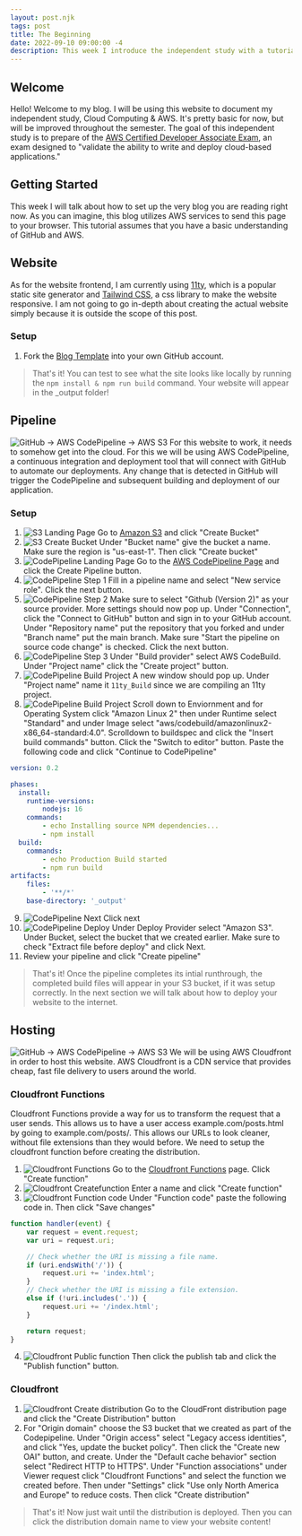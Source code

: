 ```yaml
---
layout: post.njk
tags: post
title: The Beginning
date: 2022-09-10 09:00:00 -4
description: This week I introduce the independent study with a tutorial on how to setup the very website you are reading.
---
```


## Welcome
Hello! Welcome to my blog. I will be using this website to document my independent study, Cloud Computing & AWS. It's pretty basic for now, but will be improved throughout the semester. The goal of this independent study is to prepare of the [AWS Certified Developer Associate Exam](https://aws.amazon.com/certification/certified-developer-associate/), an exam designed to "validate the ability to write and deploy cloud-based applications."
## Getting Started
This week I will talk about how to set up the very blog you are reading right now. As you can imagine, this blog utilizes AWS services to send this page to your browser. This tutorial assumes that you have a basic understanding of GitHub and AWS.
## Website
As for the website frontend, I am currently using [11ty](https://www.11ty.dev/), which is a popular static site generator and [Tailwind CSS](https://tailwindcss.com/), a css library to make the website responsive. I am not going to go in-depth about creating the actual website simply because it is outside the scope of this post.
### Setup
1. Fork the [Blog Template](https://github.com/QuintinIoime/BlogTemplate/fork) into your own GitHub account.
> That's it! You can test to see what the site looks like locally by running the `npm install & npm run build` command. Your website will appear in the _output folder!
## Pipeline
![GitHub -> AWS CodePipeline -> AWS S3](/images/Week1-Pipeline.svg)
For this website to work, it needs to somehow get into the cloud. For this we will be using AWS CodePipeline, a continuous integration and deployment tool that will connect with GitHub to automate our deployments. Any change that is detected in GitHub will trigger the CodePipeline and subsequent building and deployment of our application.
### Setup
1. ![S3 Landing Page](/images/Week1-BucketManagement.png) Go to [Amazon S3](https://s3.console.aws.amazon.com/s3/buckets?region=us-east-1) and click "Create Bucket"
2. ![S3 Create Bucket](/images/Week1-CreateBucket.png) Under "Bucket name" give the bucket a name. Make sure the region is "us-east-1". Then click "Create bucket"
3. ![CodePipeline Landing Page](/images/Week1-Codepipeline-landing.png) Go to the [AWS CodePipeline Page](https://us-east-1.console.aws.amazon.com/codesuite/codepipeline/start?region=us-east-1) and click the Create Pipeline button.
4. ![CodePipeline Step 1](/images/Week1-Codepipeline-step1.png) Fill in a pipeline name and select "New service role". Click the next button.
5. ![CodePipeline Step 2](/images/Week1-Codepipeline-step2.png) Make sure to select "Github (Version 2)" as your source provider. More settings should now pop up. Under "Connection", click the "Connect to GitHub" button and sign in to your GitHub account. Under "Repository name" put the repository that you forked and under "Branch name" put the main branch. Make sure "Start the pipeline on source code change" is checked. Click the next button.
6. ![CodePipeline Step 3](/images/Week1-Codepipeline-step3.png) Under "Build provider" select AWS CodeBuild. Under "Project name" click the "Create project" button.
7. ![CodePipeline Build Project](/images/Week1-Codepipeline-buildproject.png) A new window should pop up. Under "Project name" name it `11ty_Build` since we are compiling an 11ty project.
8. ![CodePipeline Build Project](/images/Week1-Codepipeline-buildspec.png) Scroll down to Enviornment and for Operating System click "Amazon Linux 2" then under Runtime select "Standard" and under Image select "aws/codebuild/amazonlinux2-x86_64-standard:4.0". Scrolldown to buildspec and click the "Insert build commands" button. Click the "Switch to editor" button. Paste the following code and click "Continue to CodePipeline"
```yaml
version: 0.2

phases:
  install:
    runtime-versions:
        nodejs: 16
    commands:
        - echo Installing source NPM dependencies...
        - npm install
  build:
    commands:
        - echo Production Build started 
        - npm run build
artifacts:
    files:
        - '**/*'
    base-directory: '_output'
```
9. ![CodePipeline Next](/images/Week1-Codepipeline-next.png) Click next
10. ![CodePipeline Deploy](/images/Week1-Codepipeline-deploy.png) Under Deploy Provider select "Amazon S3". Under Bucket, select the bucket that we created earlier. Make sure to check "Extract file before deploy" and click Next.
11. Review your pipeline and click "Create pipeline"
> That's it! Once the pipeline completes its intial runthrough, the completed build files will appear in your S3 bucket, if it was setup correctly. In the next section we will talk about how to deploy your website to the internet.
## Hosting
![GitHub -> AWS CodePipeline -> AWS S3](/images/Week1-Hosting.svg)
We will be using AWS Cloudfront in order to host this website. AWS Cloudfront is a CDN service that provides cheap, fast file delivery to users around the world.
### Cloudfront Functions
Cloudfront Functions provide a way for us to transform the request that a user sends. This allows us to have a user access example.com/posts.html by going to example.com/posts/. This allows our URLs to look cleaner, without file extensions than they would before. We need to setup the cloudfront function before creating the distribution.
1. ![Cloudfront Functions](/images/Week1-Cloudfront-functions.png) Go to the [Cloudfront Functions](https://us-east-1.console.aws.amazon.com/cloudfront/v3/home?region=us-east-1#/functions) page. Click "Create function"
2. ![Cloudfront Createfunction](/images/Week1-Cloudfront-Createfunction.png) Enter a name and click "Create function"
3. ![Cloudfront Function code](/images/Week1-Cloudfront-functioncode.png) Under "Function code" paste the following code in. Then click "Save changes"
```js
function handler(event) {
    var request = event.request;
    var uri = request.uri;

    // Check whether the URI is missing a file name.
    if (uri.endsWith('/')) {
        request.uri += 'index.html';
    }
    // Check whether the URI is missing a file extension.
    else if (!uri.includes('.')) {
        request.uri += '/index.html';
    }

    return request;
}
```
4. ![Cloudfront Public function](/images/Week1-Cloudfront-publishfunction.png) Then click the publish tab and click the "Publish function" button.
### Cloudfront
1. ![Cloudfront Create distribution](/images/Week1-Cloudfront-Createdistribution.png) Go to the CloudFront distribution page and click the "Create Distribution" button
2. For "Origin domain" choose the S3 bucket that we created as part of the Codepipeline. Under "Origin access" select "Legacy access identities", and click "Yes, update the bucket policy". Then click the "Create new OAI" button, and create. Under the "Default cache behavior" section select "Redirect HTTP to HTTPS". Under "Function associations" under Viewer request click "Cloudfront Functions" and select the function we created before. Then under "Settings" click "Use only North America and Europe" to reduce costs. Then click "Create distribution"
> That's it! Now just wait until the distribution is deployed. Then you can click the distribution domain name to view your website content!